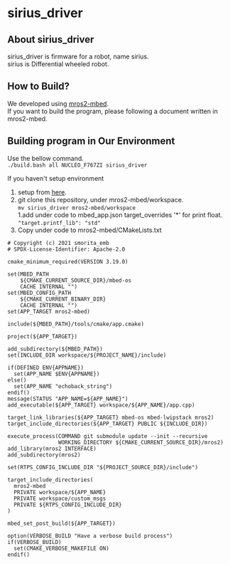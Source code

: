 # sirius_driver
## About sirius_driver
sirius_driver is firmware for a robot, name sirius.<br>
sirius is Differential wheeled robot.<br>

## How to Build?
We developed using [mros2-mbed](https://github.com/mROS-base/mros2-mbed).<br>
If you want to build the program, please following a document written in mros2-mbed.<br>

## Building program in Our Environment
Use the bellow command.<br>
```./build.bash all NUCLEO_F767ZI sirius_driver```<br>

If you haven't setup environment
1. setup from [here](https://github.com/mROS-base/mros2-mbed).<br>
1. git clone this repository, under mros2-mbed/workspace.<br>
```mv sirius_driver mros2-mbed/workspace```<br>
1.add under code to mbed_app.json target_overrides '*' for print float.
```"target.printf_lib": "std"```<br>
1. Copy under code to mros2-mbed/CMakeLists.txt <br>
```
# Copyright (c) 2021 smorita_emb
# SPDX-License-Identifier: Apache-2.0

cmake_minimum_required(VERSION 3.19.0)

set(MBED_PATH
    ${CMAKE_CURRENT_SOURCE_DIR}/mbed-os
    CACHE INTERNAL "")
set(MBED_CONFIG_PATH
    ${CMAKE_CURRENT_BINARY_DIR}
    CACHE INTERNAL "")
set(APP_TARGET mros2-mbed)

include(${MBED_PATH}/tools/cmake/app.cmake)

project(${APP_TARGET})

add_subdirectory(${MBED_PATH})
set(INCLUDE_DIR workspace/${PROJECT_NAME}/include)

if(DEFINED ENV{APPNAME})
  set(APP_NAME $ENV{APPNAME})
else()
  set(APP_NAME "echoback_string")
endif()
message(STATUS "APP_NAME=${APP_NAME}")
add_executable(${APP_TARGET} workspace/${APP_NAME}/app.cpp)

target_link_libraries(${APP_TARGET} mbed-os mbed-lwipstack mros2)
target_include_directories(${APP_TARGET} PUBLIC ${INCLUDE_DIR})

execute_process(COMMAND git submodule update --init --recursive
                WORKING_DIRECTORY ${CMAKE_CURRENT_SOURCE_DIR}/mros2)
add_library(mros2 INTERFACE)
add_subdirectory(mros2)

set(RTPS_CONFIG_INCLUDE_DIR "${PROJECT_SOURCE_DIR}/include")

target_include_directories(
  mros2-mbed
  PRIVATE workspace/${APP_NAME}
  PRIVATE workspace/custom_msgs
  PRIVATE ${RTPS_CONFIG_INCLUDE_DIR}
)

mbed_set_post_build(${APP_TARGET})

option(VERBOSE_BUILD "Have a verbose build process")
if(VERBOSE_BUILD)
  set(CMAKE_VERBOSE_MAKEFILE ON)
endif()

```

